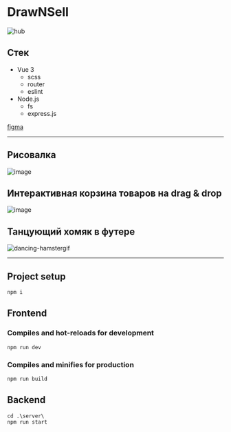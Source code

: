 # DrawNSell
![hub](https://user-images.githubusercontent.com/81359836/214645489-95007433-98a9-4100-af11-a9a062424540.jpg)

## Стек
- Vue 3
  - scss
  - router
  - eslint
- Node.js
  - fs
  - express.js

[figma](https://www.figma.com/file/qtogVRsov3EQzLLpd5Nb3Y/DrawNSell?node-id=0%3A1&t=HYEV1JMUNTcsFHZ8-1)

--------------------------

## Рисовалка
![image](https://user-images.githubusercontent.com/81359836/214636154-26d3cab1-47ac-47aa-be21-04f59c3924ef.png)

## Интерактивная корзина товаров на drag & drop
![image](https://user-images.githubusercontent.com/81359836/214642668-c31586b4-aeec-406c-8548-ab3e51272efd.png)

## Танцующий хомяк в футере
![dancing-hamstergif](https://user-images.githubusercontent.com/81359836/214636669-098b1b52-6fa0-4e16-a216-8feaecbd3937.gif)

--------------------------

## Project setup
```
npm i
```
## Frontend

### Compiles and hot-reloads for development
```
npm run dev
```

### Compiles and minifies for production
```
npm run build
```
## Backend
```
cd .\server\
npm run start
```
